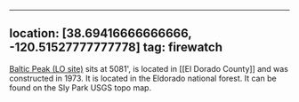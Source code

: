 
---
location: [38.69416666666666, -120.51527777777778]
tag: firewatch
---

[Baltic Peak (LO site)](http://www.peakbagging.com/CALookoutPhotos/BalticPeak_html.html) sits at 5081', is located in [[El Dorado County]] and was constructed in 1973. It is located in the Eldorado national forest. It can be found on the Sly Park USGS topo map.

